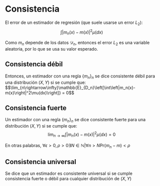# Consistencia

El error de un estimador de regresión (que suele usarse un error $L_2$):
$$\int\left|m_n(x)-m(x)\right|^2\mu(dx) $$

Como $m_n$ depende de los datos $\mathcal{D}_n$, entonces el error $L_2$ es una variable aleatoria, por lo que se usa su valor esperado. 

## Consistencia débil
Entonces, un estimador con una regla $\{m_n\}_n$ se dice consistente débil para una distribución $(X,Y)$ si se cumple que:
$$\lim_{n\rightarrow\infty}\mathbb{E}_{D_n}\left[\int\left|m_n(x)-m(x)\right|^2\mu(dx)\right]} = 0$$

## Consistencia fuerte
Un estimador con una regla $\{m_n\}_n$ se dice consistente fuerte para una distribución $(X,Y)$ si se cumple que:
$$\lim_{n\rightarrow\infty}\int\left|m_n(x)-m(x)\right|^2\mu(dx) = 0$$

En otras palabras, $\forall \epsilon > 0,\rho>0\exists N\in\mathbb{N}|\forall n>N \text{Pr}(m_n-m)<\rho$

## Consistencia universal

Se dice que un estimador es consistente universal si se cumple consistencia fuerte o débil para cualquier distribución de $(X,Y)$